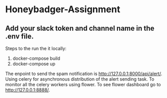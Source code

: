 # Honeybadger-Assignment


## Add your slack token and channel name in the .env file.


Steps to the run the it locally:

1) docker-compose build
2) docker-compose up


The enpoint to send the spam notification is http://127.0.0.1:8000/api/alert/.
Using celery for asynchronous distribution of the alert sending task. To monitor all the celery workers using flower.
To see flower dashboard go to http://127.0.0.1:8888/.
